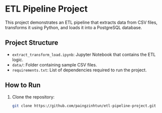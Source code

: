 # ETL Pipeline Project

This project demonstrates an ETL pipeline that extracts data from CSV files, transforms it using Python, and loads it into a PostgreSQL database.

## Project Structure

- `extract_transform_load.ipynb`: Jupyter Notebook that contains the ETL logic.
- `data/`: Folder containing sample CSV files.
- `requirements.txt`: List of dependencies required to run the project.

## How to Run

1. Clone the repository:
   ```bash
   git clone https://github.com/paingzinhtun/etl-pipeline-project.git
